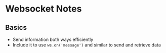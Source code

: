 # Websocket Notes

## Basics

- Send information both ways efficiently
- Include it to use `ws.on('message')` and similar to send and retrieve data